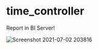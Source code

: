# time_controller
Report in BI Server!

![Screenshot 2021-07-02 203816](https://user-images.githubusercontent.com/72858955/124305752-8c377280-db76-11eb-9131-754f15c63588.png)

